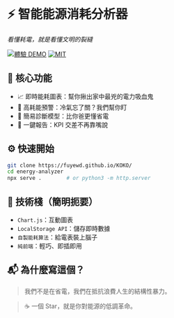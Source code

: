 # ⚡ 智能能源消耗分析器  
_看懂耗電，就是看懂文明的裂縫_

[![體驗 DEMO](https://img.shields.io/badge/🚀_立即體驗-DEMO-1E90FF?style=for-the-badge)](https://yourname.github.io/energy-analyzer)
[![MIT](https://img.shields.io/badge/📜_MIT-開源自由-3CB371?style=for-the-badge)](LICENSE)


## 🧠 核心功能

- 📈 即時能耗圖表：幫你揪出家中最兇的電力吸血鬼  
- 🚨 高耗能預警：冷氣忘了關？我們幫你盯  
- 🧠 簡易診斷模型：比你爸更懂省電  
- 📄 一鍵報告：KPI 交差不再靠嘴說

## ⚙️ 快速開始

```bash
git clone https://fuyewd.github.io/KOKO/
cd energy-analyzer
npx serve .        # or python3 -m http.server
````
## 🧩 技術棧（簡明扼要）

* `Chart.js`：互動圖表
* `LocalStorage API`：儲存即時數據
* `自製能耗算法`：給電表裝上腦子
* `純前端`：輕巧、即插即用


## 📬 為什麼寫這個？

> 我們不是在省電，我們在抵抗浪費人生的結構性暴力。

> ☕ 一個 Star，就是你對能源的低調革命。

